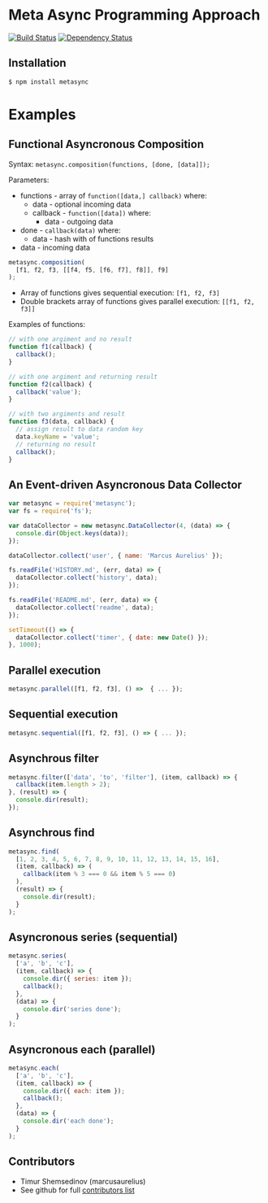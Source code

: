 # Meta Async Programming Approach

[![Build Status](https://travis-ci.org/metarhia/MetaSync.svg?branch=master)](https://travis-ci.org/metarhia/MetaSync)
[![Dependency Status](https://david-dm.org/metarhia/MetaSync.svg)](https://david-dm.org/metarhia/MetaSync)

## Installation

```bash
$ npm install metasync
```

# Examples

## Functional Asyncronous Composition

Syntax: `metasync.composition(functions, [done, [data]]);`

Parameters:
- functions - array of `function([data,] callback)` where:
  - data - optional incoming data
  - callback - `function([data])` where:
    - data - outgoing data
- done - `callback(data)` where:
  - data - hash with of functions results
- data - incoming data

```JavaScript
metasync.composition(
  [f1, f2, f3, [[f4, f5, [f6, f7], f8]], f9]
);
```

- Array of functions gives sequential execution: `[f1, f2, f3]`
- Double brackets array of functions gives parallel execution: `[[f1, f2, f3]]`

Examples of functions:

```JavaScript
// with one argiment and no result
function f1(callback) {
  callback();
}

// with one argiment and returning result
function f2(callback) {
  callback('value');
}

// with two argiments and result
function f3(data, callback) {
  // assign result to data random key
  data.keyName = 'value';
  // returning no result
  callback();
}
```

## An Event-driven Asyncronous Data Collector

```JavaScript
var metasync = require('metasync');
var fs = require('fs');

var dataCollector = new metasync.DataCollector(4, (data) => {
  console.dir(Object.keys(data));
});

dataCollector.collect('user', { name: 'Marcus Aurelius' });

fs.readFile('HISTORY.md', (err, data) => {
  dataCollector.collect('history', data);
});

fs.readFile('README.md', (err, data) => {
  dataCollector.collect('readme', data);
});

setTimeout(() => {
  dataCollector.collect('timer', { date: new Date() });
}, 1000);
```

## Parallel execution

```JavaScript
metasync.parallel([f1, f2, f3], () =>  { ... });
```

## Sequential execution

```JavaScript
metasync.sequential([f1, f2, f3], () => { ... });
```

## Asynchrous filter

```JavaScript
metasync.filter(['data', 'to', 'filter'], (item, callback) => {
  callback(item.length > 2);
}, (result) => {
  console.dir(result);
});
```

## Asynchrous find

```JavaScript
metasync.find(
  [1, 2, 3, 4, 5, 6, 7, 8, 9, 10, 11, 12, 13, 14, 15, 16],
  (item, callback) => (
    callback(item % 3 === 0 && item % 5 === 0)
  ),
  (result) => {
    console.dir(result);
  }
);
```

## Asyncronous series (sequential)

```JavaScript
metasync.series(
  ['a', 'b', 'c'],
  (item, callback) => {
    console.dir({ series: item });
    callback();
  },
  (data) => {
    console.dir('series done');
  }
);
```

## Asyncronous each (parallel)

```JavaScript
metasync.each(
  ['a', 'b', 'c'],
  (item, callback) => {
    console.dir({ each: item });
    callback();
  },
  (data) => {
    console.dir('each done');
  }
);
```

## Contributors

  - Timur Shemsedinov (marcusaurelius)
  - See github for full [contributors list](https://github.com/metarhia/MetaSync/graphs/contributors)
